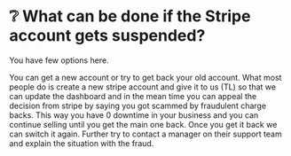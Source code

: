 # ❔ What can be done if the Stripe account gets suspended?

You have few options here.

You can get a new account or try to get back your old account. What most people do is create a new stripe account and give it to us (TL) so that we can update the dashboard and in the mean time you can appeal the decision from stripe by saying you got scammed by fraudulent charge backs. This way you have 0 downtime in your business and you can continue selling until you get the main one back. Once you get it back we can switch it again. Further try to contact a manager on their support team and explain the situation with the fraud.
